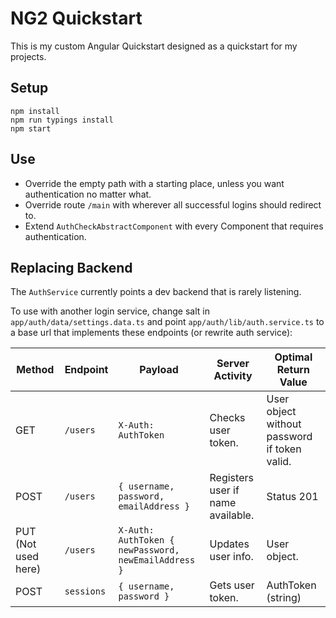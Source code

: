
# NG2 Quickstart #

This is my custom Angular Quickstart designed as a quickstart for my projects.

## Setup #

```
npm install
npm run typings install
npm start
```

## Use #

* Override the empty path with a starting place, unless you want authentication no matter what.
* Override route `/main` with wherever all successful logins should redirect to.
* Extend `AuthCheckAbstractComponent` with every Component that requires authentication.

## Replacing Backend #

The `AuthService` currently points a dev backend that is rarely listening.

To use with another login service, change salt in
`app/auth/data/settings.data.ts` and point `app/auth/lib/auth.service.ts`
to a base url that implements these endpoints (or rewrite auth service):

| Method | Endpoint | Payload | Server Activity | Optimal Return Value |
| --- | --- | --- | --- | --- |
| GET | `/users` | `X-Auth: AuthToken` | Checks user token. | User object without password if token valid. |
| POST | `/users` | `{ username, password, emailAddress }` | Registers user if name available. | Status 201 |
| PUT (Not used here) | `/users` | `X-Auth: AuthToken { newPassword, newEmailAddress }` | Updates user info. | User object. |
| POST | `sessions` | `{ username, password }` | Gets user token. | AuthToken (string) |
